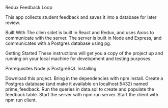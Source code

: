 Redux Feedback Loop

This app collects student feedback and saves it into a database for later review.

Built With
​The clien sidet is built in React and Redux, and uses Axios to communicate with the server. The server is built in Node and Express, and communicates with a Postgres database using pg.​

Getting Started
​These instructions will get you a copy of the project up and running on your local machine for development and testing purposes. 

Prerequisites
Node.js
PostgreSQL​
Installing
​

Download this project.
Bring in the dependencies with npm install.
Create a Postgres database (and make it available on localhost:5432) named prime_feedback.
Run the queries in data.sql to create and populate the feedback table.
Start the server with npm run server.
Start the client with npm run client.
​
